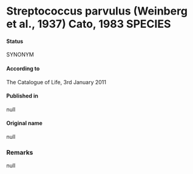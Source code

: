 # Streptococcus parvulus (Weinberg et al., 1937) Cato, 1983 SPECIES

#### Status
SYNONYM

#### According to
The Catalogue of Life, 3rd January 2011

#### Published in
null

#### Original name
null

### Remarks
null
